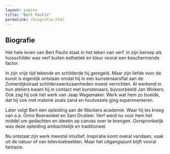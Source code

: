 ```yaml
---
layout: pagina
title: "Bert Paulis"
permalink: /biografie.html
---
```



## Biografie

Het hele leven van Bert Paulis staat in het teken van verf. In zijn beroep als
huisschilder was verf buiten esthetiek en kleur vooral een beschermende factor.

In zijn vrije tijd tekende en schilderde hij geregeld. Maar zijn liefde voor de
kunst is eigenlijk ontstaan omdat hij in een kunstenaarsflat aan de
Zomerdijkstraat schilderswerkzaamheden moest verrichten. Al werkend in hun
ateliers kwam hij in contact met kunstenaars, bijvoorbeeld Jan Wolkers. Ook zag
hij ook het werk van Jaap Wagemaker. Werk wat hem zo boeide, dat hij ook met
materie zoals zand en houtvezels ging experimenteren.
 
Later volgt Bert een opleiding aan de Wackers academie. Waar hij les kreeg van
o.a. Onno Boerwinkel en Sam Drukker. Verf werd nu voor hem het middel om
gedachten en ideeën op canvas over te brengen. Oorspronkelijk was deze
opleiding ambachtelijk en traditioneel.

Nu ontstaat zijn werk meestal intuïtief. Inspiratie komt overal vandaan, vaak
uit de natuur of van televisiebeelden. Maar het uitgangspunt blijft vooral
fantasie.
